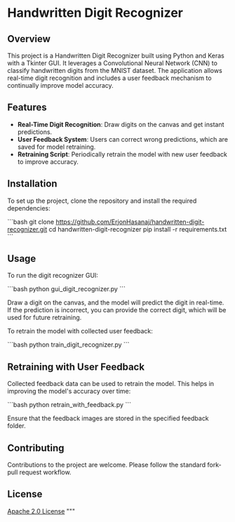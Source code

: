 # Handwritten Digit Recognizer

## Overview
This project is a Handwritten Digit Recognizer built using Python and Keras with a Tkinter GUI. It leverages a Convolutional Neural Network (CNN) to classify handwritten digits from the MNIST dataset. The application allows real-time digit recognition and includes a user feedback mechanism to continually improve model accuracy.

## Features
- **Real-Time Digit Recognition**: Draw digits on the canvas and get instant predictions.
- **User Feedback System**: Users can correct wrong predictions, which are saved for model retraining.
- **Retraining Script**: Periodically retrain the model with new user feedback to improve accuracy.

## Installation
To set up the project, clone the repository and install the required dependencies:

\```bash
git clone https://github.com/ErjonHasanaj/handwritten-digit-recognizer.git
cd handwritten-digit-recognizer
pip install -r requirements.txt
\```

## Usage
To run the digit recognizer GUI:

\```bash
python gui_digit_recognizer.py
\```

Draw a digit on the canvas, and the model will predict the digit in real-time. If the prediction is incorrect, you can provide the correct digit, which will be used for future retraining.

To retrain the model with collected user feedback:

\```bash
python train_digit_recognizer.py
\```

## Retraining with User Feedback
Collected feedback data can be used to retrain the model. This helps in improving the model's accuracy over time:

\```bash
python retrain_with_feedback.py
\```

Ensure that the feedback images are stored in the specified feedback folder.

## Contributing
Contributions to the project are welcome. Please follow the standard fork-pull request workflow.

## License
[Apache 2.0 License](LICENSE)
"""
